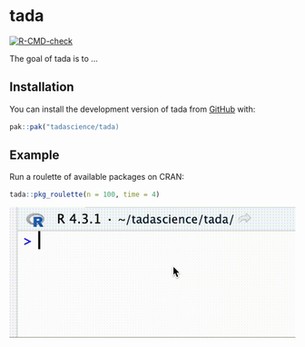 
<!-- README.md is generated from README.Rmd. Please edit that file -->

# tada

<!-- badges: start -->

[![R-CMD-check](https://github.com/tadascience/tada/actions/workflows/R-CMD-check.yaml/badge.svg)](https://github.com/tadascience/tada/actions/workflows/R-CMD-check.yaml)
<!-- badges: end -->

The goal of tada is to …

## Installation

You can install the development version of tada from
[GitHub](https://github.com/) with:

``` r
pak::pak("tadascience/tada)
```

## Example

Run a roulette of available packages on CRAN:

``` r
tada::pkg_roulette(n = 100, time = 4)
```

![](inst/roulette.gif)
